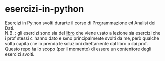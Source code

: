 # esercizi-in-python
Esercizi in Python svolti durante il corso di Programmazione ed Analisi dei Dati.  
N.B. : gli esercizi sono sia del [libro](http://www.andreamarino.it/python/thinkcspy/toc.html#) che viene usato a lezione sia esercizi che i prof stessi ci hanno dato e sono principalmente svolti da me, però qualche volta capita che io prenda le soluzioni direttamente dal libro o dai prof.  
Questo repo ha lo scopo (per il momento) di essere un contenitore degli esercizi svolti.